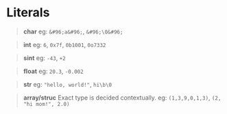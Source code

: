 # Literals

> **char**
    eg: `&#96;a&#96;`, `&#96;\0&#96;`

> **int**
    eg: `6`, `0x7f`, `0b1001`, `0o7332`

> **sint**
    eg: `-43`, `+2`

> **float**
    eg: `20.3`, `-0.002`

> **str**
    eg: `"hello, world!"`, `hi\b\0`

> **array/struc**
    Exact type is decided contextually.
    eg: `(1,3,9,0,1,3)`, `(2, "hi mom!", 2.0)`
